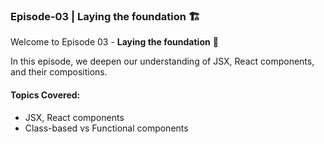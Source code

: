 ### Episode-03 | Laying the foundation 🏗️

Welcome to Episode 03 - **Laying the foundation** 🧱

In this episode, we deepen our understanding of JSX, React components, and their compositions.

#### Topics Covered:
- JSX, React components
- Class-based vs Functional components
